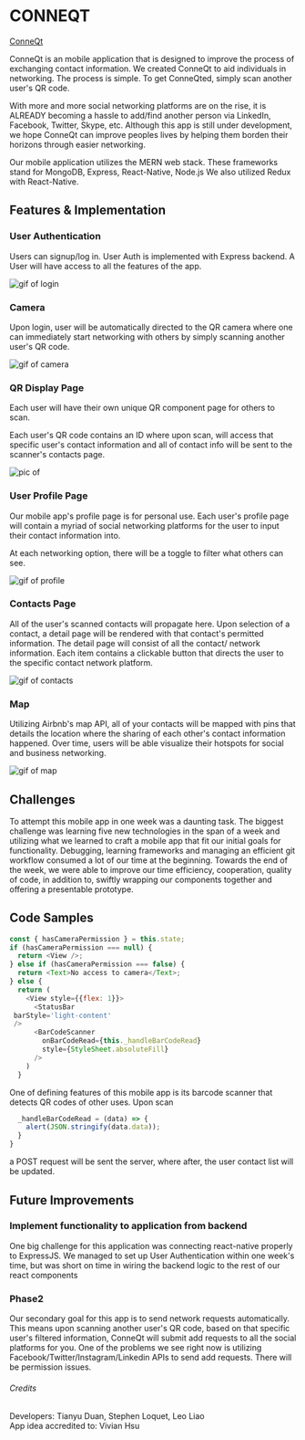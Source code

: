 # CONNEQT

[ConneQt][heroku]

[heroku]: https://conneqt.herokuapp.com/

ConneQt is an mobile application that is designed to improve the process of exchanging contact information. We created ConneQt to aid individuals in networking. The process is simple. To get ConneQted, simply scan another user's QR code.

With more and more social networking platforms are on the rise, it is ALREADY becoming a hassle to add/find another person via LinkedIn, Facebook, Twitter, Skype, etc. Although this app is still under development, we hope ConneQt can improve peoples lives by helping them borden their horizons through easier networking.

Our mobile application utilizes the MERN web stack. These frameworks stand for MongoDB, Express, React-Native, Node.js We also utilized Redux with React-Native.

## Features & Implementation

### User Authentication
Users can signup/log in. User Auth is implemented with Express backend. A User will have access to all the features of the app.

![gif of login](https://user-images.githubusercontent.com/26663031/29267799-2797d35a-809f-11e7-91d3-3b520d56c568.gif)

### Camera
Upon login, user will be automatically directed to the QR camera where one can immediately start networking with others by simply scanning another user's QR code.

![gif of camera](https://user-images.githubusercontent.com/26663031/29267858-586986e0-809f-11e7-9465-1237fb71d086.gif)

### QR Display Page
Each user will have their own unique QR component page for others to scan.

Each user's QR code contains an ID where upon scan, will access that specific user's contact information and all of contact info will be sent to the scanner's contacts page.

![pic of](https://user-images.githubusercontent.com/26663031/29267880-6a2cc8c4-809f-11e7-97b4-52a2f6735105.jpg)

### User Profile Page
Our mobile app's profile page is for personal use. Each user's profile page will contain a myriad of social networking platforms for the user to input their contact information into.

At each networking option, there will be a toggle to filter what others can see.

![gif of profile](https://user-images.githubusercontent.com/26663031/29267826-3c5a3760-809f-11e7-8404-2dd877959193.gif)

### Contacts Page
All of the user's scanned contacts will propagate here. Upon selection of a contact, a detail page will be rendered with that contact's permitted information. The detail page will consist of all the contact/ network information. Each item contains a clickable button that directs the user to the specific contact network platform.

![gif of contacts](https://user-images.githubusercontent.com/26663031/29267868-61098c14-809f-11e7-98d3-e22a37b2c7d6.gif)


### Map
Utilizing Airbnb's map API, all of your contacts will be mapped with pins that details the location where the sharing of each other's contact information happened. Over time, users will be able visualize their hotspots for social and business networking.

![gif of map](https://user-images.githubusercontent.com/26663031/29267848-4e84d288-809f-11e7-89a8-d98c49f3cd70.gif)

## Challenges
To attempt this mobile app in one week was a daunting task. The biggest challenge was learning five new technologies in the span of a week and utilizing what we learned to craft a mobile app that fit our initial goals for functionality. Debugging, learning frameworks and managing an efficient git workflow consumed a lot of our time at the beginning. Towards the end of the week, we were able to improve our time efficiency, cooperation, quality of code, in addition to, swiftly wrapping our components together and offering a presentable prototype.

## Code Samples
```javascript
const { hasCameraPermission } = this.state;
if (hasCameraPermission === null) {
  return <View />;
} else if (hasCameraPermission === false) {
  return <Text>No access to camera</Text>;
} else {
  return (
    <View style={{flex: 1}}>
      <StatusBar
 barStyle='light-content'
 />
      <BarCodeScanner
        onBarCodeRead={this._handleBarCodeRead}
        style={StyleSheet.absoluteFill}
      />
    )
  }
  ```
  One of defining features of this mobile app is its barcode scanner that detects QR codes of other uses. Upon scan

  ```javascript
    _handleBarCodeRead = (data) => {
      alert(JSON.stringify(data.data));
    }
  }
```

a POST request will be sent the server, where after, the user contact list will be updated. 

## Future Improvements

### Implement functionality to application from backend
One big challenge for this application was connecting react-native properly to ExpressJS. We managed to set up User Authentication within one week's time, but was short on time in wiring the backend logic to the rest of our react components

### Phase2
Our secondary goal for this app is to send network requests automatically. This means upon scanning another user's QR code, based on that specific user's filtered information, ConneQt will submit add requests to all the social platforms for you. One of the problems we see right now is utilizing Facebook/Twitter/Instagram/Linkedin APIs to send add requests. There will be permission issues.

###### Credits
Developers: Tianyu Duan, Stephen Loquet, Leo Liao
<br />
App idea accredited to: Vivian Hsu
